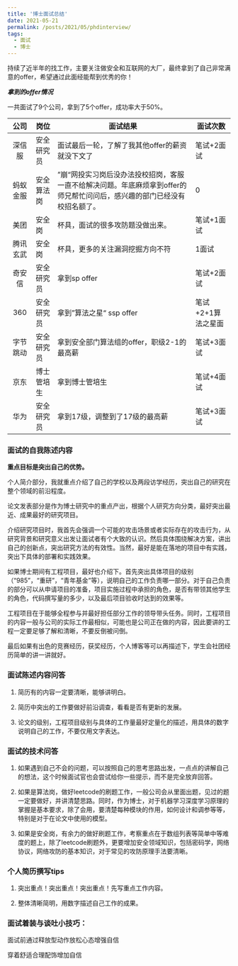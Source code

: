 ```yaml
---
title: '博士面试总结'
date: 2021-05-21
permalink: /posts/2021/05/phdinterview/
tags:
  - 面试
  - 博士
---
```



持续了近半年的找工作，主要关注做安全和互联网的大厂，最终拿到了自己非常满意的offer，希望通过此面经能帮到优秀的你！

***拿到的offer情况***

一共面试了9个公司，拿到了5个offer，成功率大于50%。



|   公司   | 岗位       | 面试结果                                                     | 面试次数           |
| :------: | ---------- | ------------------------------------------------------------ | ------------------ |
|  深信服  | 安全研究员 | 面试最后一轮，了解了我其他offer的薪资就没下文了              | 笔试+2面试         |
| 蚂蚁金服 | 安全算法岗 | ”崩“网投实习岗后没办法投校招岗，客服一直不给解决问题。年底麻烦拿到offer的师兄帮忙问问后，感兴趣的部门已经没有校招名额了。 | 0                  |
|   美团   | 安全岗     | 杯具，面试的很多攻防题没做出来。                             | 笔试+1面试         |
| 腾讯玄武 | 安全岗     | 杯具，更多的关注漏洞挖掘方向不符                             | 1面试              |
|  奇安信  | 安全研究员 | 拿到sp offer                                                 | 笔试+2面试         |
|   360    | 安全研究员 | 拿到”算法之星“ ssp offer                                     | 笔试+2+1算法之星面 |
| 字节跳动 | 安全研究员 | 拿到安全部门算法组的offer，职级2-1的最高薪                   | 笔试+3面试         |
|   京东   | 博士管培生 | 拿到博士管培生                                               | 笔试+4面试         |
|   华为   | 安全研究员 | 拿到17级，调整到了17级的最高薪                               | 笔试+3面试         |



### 面试的自我陈述内容

**重点目标是突出自己的优势。**

个人简介部分，我就重点介绍了自己的学校以及两段访学经历，突出自己的研究在整个领域的前沿程度。

论文发表部分是作为博士研究中的重点产出，根据个人研究方向分类，最好突出最近、成果最好的研究项目。

介绍研究项目时，我首先会强调一个可能的攻击场景或者实际存在的攻击行为，从研究背景和研究意义出发让面试者有个大致的认识。然后具体围绕解决方案，讲出自己的创新点，突出研究方法的有效性。当然，最好是能在落地的项目中有实践，突出下具体的部署和实践效果。

如果博士期间有工程项目，最好也介绍下。首先突出具体项目的级别（“985”，“重研”，“青年基金”等），说明自己的工作负责哪一部分。对于自己负责的部分可以从申请项目的准备，项目实施过程中承担的角色，是否有带领其他学生的角色，代码撰写量的多少，以及最后项目验收时达到的效果等。

工程项目在于能够全程参与并最好担任部分工作的领导带头任务。同时，工程项目的内容一般与公司的实际工作最相似，可能也是公司正在做的内容，因此要讲的工程一定要足够了解和清晰，不要反倒被问倒。

最后如果有出色的竞赛经历，获奖经历，个人博客等可以再描述下，学生会社团经历简单的讲一讲就好。



### 面试陈述内容问答

1. 简历有的内容一定要清晰，能够讲明白。

2. 简历中突出的工作要做好前沿调查，看看是否有更新的发展。

3. 论文的级别，工程项目级别与具体的工作量最好定量化的描述，用具体的数字说明自己的工作，不要仅用文字表达。

   

### 面试的技术问答

1. 如果遇到自己不会的问题，可以按照自己的思考思路出发，一点点的讲解自己的想法，这个时候面试官也会尝试给你一些提示，而不是完全放弃回答。

2. 如果是算法岗，做好leetcode的刷题工作，一般公司会从里面出题，见过的题一定要做好，并讲清楚思路。同时，作为博士，对于机器学习深度学习原理的掌握是基本要求，除了会用，要清楚每种模块的作用，如何设计和调参等等，特别是对于在论文中使用的模型。

3. 如果是安全岗，有余力的做好刷题工作，考察重点在于数组列表等简单中等难度的题上，除了leetcode刷题外，更要增加安全领域知识，包括密码学，网络协议，网络攻防的基本知识，对于常见的攻防原理手法要清晰。

   

### 个人简历撰写tips

1. 突出重点！突出重点！突出重点！先写重点工作内容。

2. 整体清晰简明，用数字描述自己工作的成果。

   

### 面试着装与谈吐小技巧：

面试前通过释放型动作放松心态增强自信

穿着舒适合理配饰增加自信
